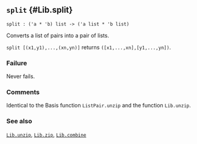 ## `split` {#Lib.split}


```
split : ('a * 'b) list -> ('a list * 'b list)
```



Converts a list of pairs into a pair of lists.


`split [(x1,y1),...,(xn,yn)]` returns `([x1,...,xn],[y1,...,yn])`.

### Failure

Never fails.

### Comments

Identical to the Basis function `ListPair.unzip` and the function `Lib.unzip`.

### See also

[`Lib.unzip`](#Lib.unzip), [`Lib.zip`](#Lib.zip), [`Lib.combine`](#Lib.combine)

